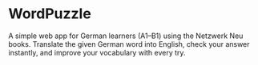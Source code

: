 # WordPuzzle

A simple web app for German learners (A1–B1) using the Netzwerk Neu books.
Translate the given German word into English, check your answer instantly, and improve your vocabulary with every try.
